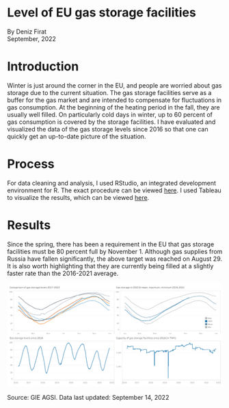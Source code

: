 # Level of EU gas storage facilities
By Deniz Firat  
September, 2022

# Introduction
Winter is just around the corner in the EU, and people are worried about gas storage due to the current situation. The gas storage facilities serve as a buffer for the gas market and are intended to compensate for fluctuations in gas consumption. At the beginning of the heating period in the fall, they are usually well filled. On particularly cold days in winter, up to 60 percent of gas consumption is covered by the storage facilities. I have evaluated and visualized the data of the gas storage levels since 2016 so that one can quickly get an up-to-date picture of the situation.

# Process
For data cleaning and analysis, I used RStudio, an integrated development environment for R. The exact procedure can be viewed [here](https://github.com/dfirat/eu-gas-storage/blob/main/eu-gas-storage.md).
I used Tableau to visualize the results, which can be viewed [here](https://public.tableau.com/app/profile/dfirat/viz/LevelofEUgasstoragefacilities/Dashboard).

# Results
Since the spring, there has been a requirement in the EU that gas storage facilities must be 80 percent full by November 1. Although gas supplies from Russia have fallen significantly, the above target was reached on August 29. It is also worth highlighting that they are currently being filled at a slightly faster rate than the 2016-2021 average.

[![Dashboard](Dashboard.png)](https://public.tableau.com/app/profile/dfirat/viz/LevelofEUgasstoragefacilities/Dashboard)

Source: GIE AGSI. Data last updated: September 14, 2022